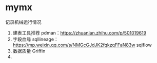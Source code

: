 # mymx
记录机械运行情况

1. 建表工具推荐
pdman：https://zhuanlan.zhihu.com/p/501019619
2. 字段血缘
sqllineage：https://mp.weixin.qq.com/s/NMGcGJdJK2fqkzqFFaN83w
sqlflow
4. 数据质量
Griffin
5. 

